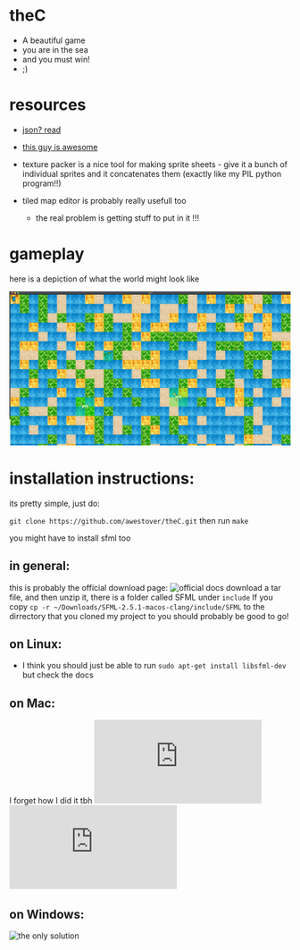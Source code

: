 
# theC
  * A beautiful game
  * you are in the sea
  * and you must win!
  * ;)


# resources

  * [json? read](https://stackoverflow.com/questions/32205981/reading-json-files-in-c)
  * [this guy is awesome](https://www.youtube.com/watch?v=ghgd-R1gRmc&list=PLHJE4y54mpC5j_x90UkuoMZOdmmL9-_rg&index=18)

  * texture packer is a nice tool for making sprite sheets
  		- give it a bunch of individual sprites and it concatenates them (exactly like my PIL python program!!)
  * tiled map editor is probably really usefull too
  	- the real problem is getting stuff to put in it !!!

# gameplay
  here is a depiction of what the world might look like 

![gameplay](gameplay.png)

# installation instructions:
  its pretty simple, just do:

  `git clone https://github.com/awestover/theC.git`
  then run
  `make`

  you might have to install sfml too

## in general:
this is probably the official download page:
![official docs](https://www.sfml-dev.org/download/sfml/2.5.1/)
download a tar file, and then unzip it,
         there is a folder called SFML under `include`
  If you copy `cp -r ~/Downloads/SFML-2.5.1-macos-clang/include/SFML`
  to the dirrectory that you cloned my project to you should probably be good to go! 
## on Linux:
  * I think you should just be able to run `sudo apt-get install libsfml-dev`
  but check the docs
## on Mac:
  I forget how I did it tbh
  ![this looks useful](https://www.sfml-dev.org/tutorials/2.5/start-osx.php)
  ![so does this](https://www.sfml-dev.org/download.php)
## on Windows:
  ![the only solution](https://www.ubuntu.com/download/desktop)

